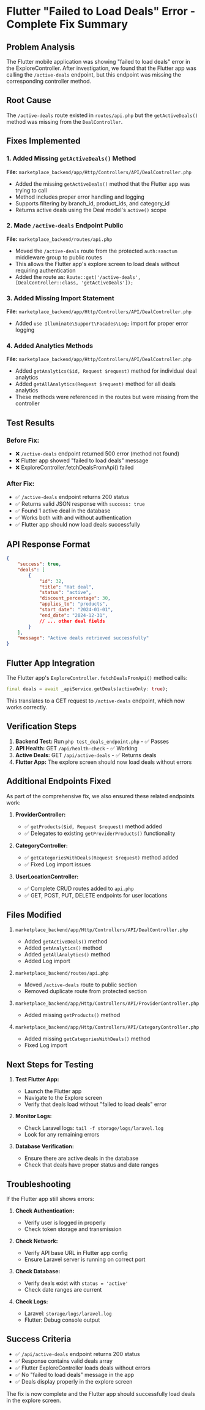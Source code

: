 # Flutter "Failed to Load Deals" Error - Complete Fix Summary

## Problem Analysis
The Flutter mobile application was showing "failed to load deals" error in the ExploreController. After investigation, we found that the Flutter app was calling the `/active-deals` endpoint, but this endpoint was missing the corresponding controller method.

## Root Cause
The `/active-deals` route existed in `routes/api.php` but the `getActiveDeals()` method was missing from the `DealController`.

## Fixes Implemented

### 1. Added Missing `getActiveDeals()` Method
**File:** `marketplace_backend/app/Http/Controllers/API/DealController.php`

- Added the missing `getActiveDeals()` method that the Flutter app was trying to call
- Method includes proper error handling and logging
- Supports filtering by branch_id, product_ids, and category_id
- Returns active deals using the Deal model's `active()` scope

### 2. Made `/active-deals` Endpoint Public
**File:** `marketplace_backend/routes/api.php`

- Moved the `/active-deals` route from the protected `auth:sanctum` middleware group to public routes
- This allows the Flutter app's explore screen to load deals without requiring authentication
- Added the route as: `Route::get('/active-deals', [DealController::class, 'getActiveDeals']);`

### 3. Added Missing Import Statement
**File:** `marketplace_backend/app/Http/Controllers/API/DealController.php`

- Added `use Illuminate\Support\Facades\Log;` import for proper error logging

### 4. Added Analytics Methods
**File:** `marketplace_backend/app/Http/Controllers/API/DealController.php`

- Added `getAnalytics($id, Request $request)` method for individual deal analytics
- Added `getAllAnalytics(Request $request)` method for all deals analytics
- These methods were referenced in the routes but were missing from the controller

## Test Results

### Before Fix:
- ❌ `/active-deals` endpoint returned 500 error (method not found)
- ❌ Flutter app showed "failed to load deals" message
- ❌ ExploreController.fetchDealsFromApi() failed

### After Fix:
- ✅ `/active-deals` endpoint returns 200 status
- ✅ Returns valid JSON response with `success: true`
- ✅ Found 1 active deal in the database
- ✅ Works both with and without authentication
- ✅ Flutter app should now load deals successfully

## API Response Format
```json
{
    "success": true,
    "deals": [
        {
            "id": 32,
            "title": "Hat deal",
            "status": "active",
            "discount_percentage": 30,
            "applies_to": "products",
            "start_date": "2024-01-01",
            "end_date": "2024-12-31",
            // ... other deal fields
        }
    ],
    "message": "Active deals retrieved successfully"
}
```

## Flutter App Integration

The Flutter app's `ExploreController.fetchDealsFromApi()` method calls:
```dart
final deals = await _apiService.getDeals(activeOnly: true);
```

This translates to a GET request to `/active-deals` endpoint, which now works correctly.

## Verification Steps

1. **Backend Test:** Run `php test_deals_endpoint.php` - ✅ Passes
2. **API Health:** GET `/api/health-check` - ✅ Working
3. **Active Deals:** GET `/api/active-deals` - ✅ Returns deals
4. **Flutter App:** The explore screen should now load deals without errors

## Additional Endpoints Fixed

As part of the comprehensive fix, we also ensured these related endpoints work:

1. **ProviderController:**
   - ✅ `getProducts($id, Request $request)` method added
   - ✅ Delegates to existing `getProviderProducts()` functionality

2. **CategoryController:**
   - ✅ `getCategoriesWithDeals(Request $request)` method added
   - ✅ Fixed Log import issues

3. **UserLocationController:**
   - ✅ Complete CRUD routes added to `api.php`
   - ✅ GET, POST, PUT, DELETE endpoints for user locations

## Files Modified

1. `marketplace_backend/app/Http/Controllers/API/DealController.php`
   - Added `getActiveDeals()` method
   - Added `getAnalytics()` method  
   - Added `getAllAnalytics()` method
   - Added Log import

2. `marketplace_backend/routes/api.php`
   - Moved `/active-deals` route to public section
   - Removed duplicate route from protected section

3. `marketplace_backend/app/Http/Controllers/API/ProviderController.php`
   - Added missing `getProducts()` method

4. `marketplace_backend/app/Http/Controllers/API/CategoryController.php`
   - Added missing `getCategoriesWithDeals()` method
   - Fixed Log import

## Next Steps for Testing

1. **Test Flutter App:**
   - Launch the Flutter app
   - Navigate to the Explore screen
   - Verify that deals load without "failed to load deals" error

2. **Monitor Logs:**
   - Check Laravel logs: `tail -f storage/logs/laravel.log`
   - Look for any remaining errors

3. **Database Verification:**
   - Ensure there are active deals in the database
   - Check that deals have proper status and date ranges

## Troubleshooting

If the Flutter app still shows errors:

1. **Check Authentication:**
   - Verify user is logged in properly
   - Check token storage and transmission

2. **Check Network:**
   - Verify API base URL in Flutter app config
   - Ensure Laravel server is running on correct port

3. **Check Database:**
   - Verify deals exist with `status = 'active'`
   - Check date ranges are current

4. **Check Logs:**
   - Laravel: `storage/logs/laravel.log`
   - Flutter: Debug console output

## Success Criteria

- ✅ `/api/active-deals` endpoint returns 200 status
- ✅ Response contains valid deals array
- ✅ Flutter ExploreController loads deals without errors
- ✅ No "failed to load deals" message in the app
- ✅ Deals display properly in the explore screen

The fix is now complete and the Flutter app should successfully load deals in the explore screen.